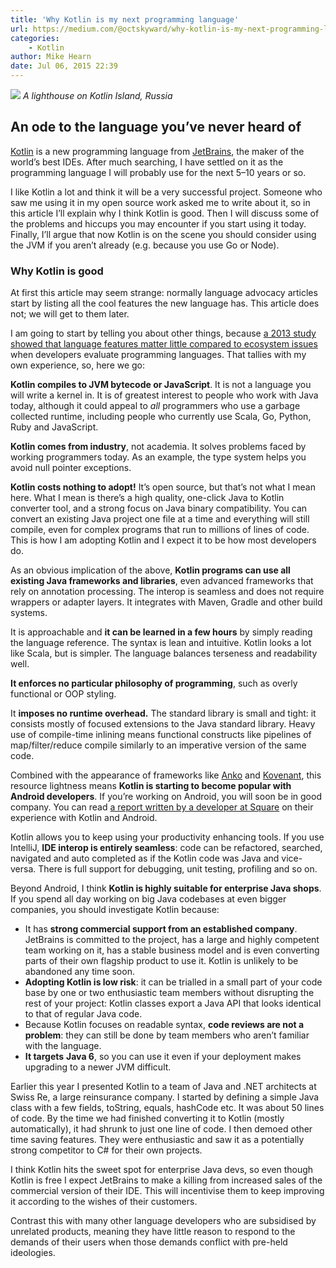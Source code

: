 ```yaml
---
title: 'Why Kotlin is my next programming language'
url: https://medium.com/@octskyward/why-kotlin-is-my-next-programming-language-c25c001e26e3
categories:
    - Kotlin
author: Mike Hearn
date: Jul 06, 2015 22:39
---
```


![](https://d262ilb51hltx0.cloudfront.net/max/1600/1*YnF7hY2ymS54iTNLuxVT8A.jpeg)
_A lighthouse on Kotlin Island, Russia_

## An ode to the language you’ve never heard of

[Kotlin](http://kotlinlang.org/) is a new programming language from [JetBrains](http://jetbrains.com%5C), the maker of the world’s best IDEs. After much searching, I have settled on it as the programming language I will probably use for the next 5–10 years or so.

I like Kotlin a lot and think it will be a very successful project. Someone who saw me using it in my open source work asked me to write about it, so in this article I’ll explain why I think Kotlin is good. Then I will discuss some of the problems and hiccups you may encounter if you start using it today. Finally, I’ll argue that now Kotlin is on the scene you should consider using the JVM if you aren’t already (e.g. because you use Go or Node).

### Why Kotlin is good

At first this article may seem strange: normally language advocacy articles start by listing all the cool features the new language has. This article does not; we will get to them later.

I am going to start by telling you about other things, because [a 2013 study showed that language features matter little compared to ecosystem issues](http://sns.cs.princeton.edu/docs/asr-oopsla13.pdf) when developers evaluate programming languages. That tallies with my own experience, so, here we go:

**Kotlin compiles to JVM bytecode or JavaScript**. It is not a language you will write a kernel in. It is of greatest interest to people who work with Java today, although it could appeal to _all_ programmers who use a garbage collected runtime, including people who currently use Scala, Go, Python, Ruby and JavaScript.

**Kotlin comes from industry**, not academia. It solves problems faced by working programmers today. As an example, the type system helps you avoid null pointer exceptions.

**Kotlin costs nothing to adopt!** It’s open source, but that’s not what I mean here. What I mean is there’s a high quality, one-click Java to Kotlin converter tool, and a strong focus on Java binary compatibility. You can convert an existing Java project one file at a time and everything will still compile, even for complex programs that run to millions of lines of code. This is how I am adopting Kotlin and I expect it to be how most developers do.

As an obvious implication of the above, **Kotlin programs can use all existing Java frameworks and libraries**, even advanced frameworks that rely on annotation processing. The interop is seamless and does not require wrappers or adapter layers. It integrates with Maven, Gradle and other build systems.

It is approachable and **it can be learned in a few hours** by simply reading the language reference. The syntax is lean and intuitive. Kotlin looks a lot like Scala, but is simpler. The language balances terseness and readability well.

**It enforces no particular philosophy of programming**, such as overly functional or OOP styling.

It **imposes no runtime overhead.** The standard library is small and tight: it consists mostly of focused extensions to the Java standard library. Heavy use of compile-time inlining means functional constructs like pipelines of map/filter/reduce compile similarly to an imperative version of the same code.

Combined with the appearance of frameworks like [Anko](https://github.com/JetBrains/anko) and [Kovenant](http://kovenant.komponents.nl/android/features/), this resource lightness means **Kotlin is starting to become popular with Android developers**. If you’re working on Android, you will soon be in good company. You can read [a report written by a developer at Square](https://docs.google.com/document/d/1ReS3ep-hjxWA8kZi0YqDbEhCqTt29hG8P44aA9W0DM8/edit?hl=en&forcehl=1) on their experience with Kotlin and Android.

Kotlin allows you to keep using your productivity enhancing tools. If you use IntelliJ, **IDE interop is entirely seamless**: code can be refactored, searched, navigated and auto completed as if the Kotlin code was Java and vice-versa. There is full support for debugging, unit testing, profiling and so on.

Beyond Android, I think **Kotlin is highly suitable for enterprise Java shops**. If you spend all day working on big Java codebases at even bigger companies, you should investigate Kotlin because:

* It has **strong commercial support from an established company**. JetBrains is committed to the project, has a large and highly competent team working on it, has a stable business model and is even converting parts of their own flagship product to use it. Kotlin is unlikely to be abandoned any time soon.
* **Adopting Kotlin is low risk**: it can be trialled in a small part of your code base by one or two enthusiastic team members without disrupting the rest of your project: Kotlin classes export a Java API that looks identical to that of regular Java code.
* Because Kotlin focuses on readable syntax, **code reviews are not a problem**: they can still be done by team members who aren’t familiar with the language.
* **It targets** **Java 6**, so you can use it even if your deployment makes upgrading to a newer JVM difficult.

Earlier this year I presented Kotlin to a team of Java and .NET architects at Swiss Re, a large reinsurance company. I started by defining a simple Java class with a few fields, toString, equals, hashCode etc. It was about 50 lines of code. By the time we had finished converting it to Kotlin (mostly automatically), it had shrunk to just one line of code. I then demoed other time saving features. They were enthusiastic and saw it as a potentially strong competitor to C# for their own projects.

I think Kotlin hits the sweet spot for enterprise Java devs, so even though Kotlin is free I expect JetBrains to make a killing from increased sales of the commercial version of their IDE. This will incentivise them to keep improving it according to the wishes of their customers.

Contrast this with many other language developers who are subsidised by unrelated products, meaning they have little reason to respond to the demands of their users when those demands conflict with pre-held ideologies.
